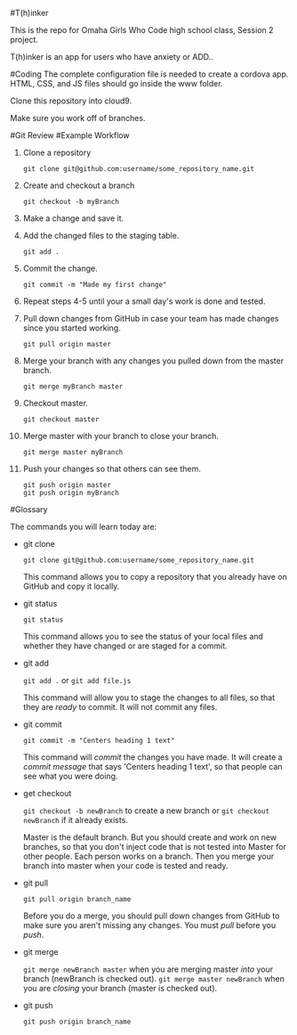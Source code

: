 #T(h)inker

This is the repo for Omaha Girls Who Code high school class, Session 2 project.

T(h)inker is an app for users who have anxiety or ADD..

#Coding
The complete configuration file is needed to create a cordova app.  HTML, CSS, and JS files should go inside the www folder.

Clone this repository into cloud9.

Make sure you work off of branches.

#Git Review
#Example Workflow

1. Clone a repository

	`git clone git@github.com:username/some_repository_name.git`

2. Create and checkout a branch

	`git checkout -b myBranch`

3. Make a change and save it.

4. Add the changed files to the staging table.

	`git add .`

5. Commit the change.

	`git commit -m "Made my first change"`

6. Repeat steps 4-5 until your a small day's work is done and tested.

7. Pull down changes from GitHub in case your team has made changes since you started working.

	`git pull origin master`

8. Merge your branch with any changes you pulled down from the master branch.

	`git merge myBranch master`

9. Checkout master.

	`git checkout master`

10. Merge master with your branch to close your branch.

	`git merge master myBranch`

11. Push your changes so that others can see them.

	```
	git push origin master
	git push origin myBranch
	```



#Glossary

The commands you will learn today are:


 - git clone

	`git clone git@github.com:username/some_repository_name.git`

	This command allows you to copy a repository that you already have on GitHub and copy it locally.


 - git status

	`git status`

	This command allows you to see the status of your local files and whether they have changed or are staged for a commit.


 - git add

	 `git add .` or `git add file.js`

	 This command will allow you to stage the changes to all files, so that they are _ready_ to commit.  It will not commit any files.


 - git commit

	`git commit -m "Centers heading 1 text"`

	This command will _commit_ the changes you have made.  It will create a _commit message_ that says 'Centers heading 1 text', so that people can see what you were doing.  


 - get checkout

	 `git checkout -b newBranch` to create a new branch or `git checkout newBranch` if it already exists.

	 Master is the default branch.  But you should create and work on new branches, so that you don't inject code that is not tested into Master for other people.  Each person works on a branch.  Then you merge your branch into master when your code is tested and ready.


 - git pull

	 `git pull origin branch_name`

	Before you do a merge, you should pull down changes from GitHub to make sure you aren't missing any changes.  You must _pull_ before you _push_.


 - git merge

	`git merge newBranch master` when you are merging master _into_ your branch (newBranch is checked out).
	`git merge master newBranch` when you are _closing_ your branch (master is checked out).

 - git push

	`git push origin branch_name`
